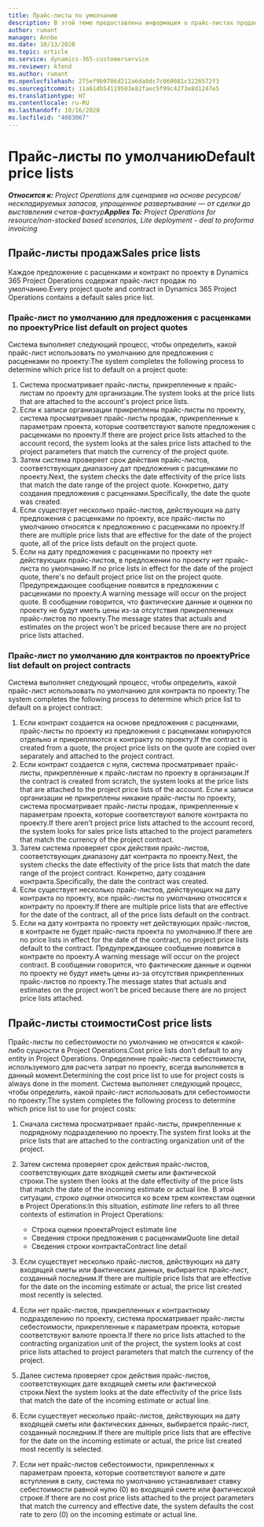 ```yaml
---
title: Прайс-листы по умолчанию
description: В этой теме предоставлена информация о прайс-листах продаж и себестоимости по умолчанию в Project Operations.
author: rumant
manager: Annbe
ms.date: 10/13/2020
ms.topic: article
ms.service: dynamics-365-customerservice
ms.reviewer: kfend
ms.author: rumant
ms.openlocfilehash: 275ef9b9706d212a6da0dc7c060081c3226572f3
ms.sourcegitcommit: 11a61db54119503e82faec5f99c4273e8d1247e5
ms.translationtype: HT
ms.contentlocale: ru-RU
ms.lasthandoff: 10/16/2020
ms.locfileid: "4083067"
---
```

# <a name="default-price-lists"></a><span data-ttu-id="23993-103">Прайс-листы по умолчанию</span><span class="sxs-lookup"><span data-stu-id="23993-103">Default price lists</span></span>

<span data-ttu-id="23993-104">_**Относится к:** Project Operations для сценариев на основе ресурсов/нескладируемых запасов, упрощенное развертывание — от сделки до выставления счетов-фактур_</span><span class="sxs-lookup"><span data-stu-id="23993-104">_**Applies To:** Project Operations for resource/non-stocked based scenarios, Lite deployment - deal to proforma invoicing_</span></span>

## <a name="sales-price-lists"></a><span data-ttu-id="23993-105">Прайс-листы продаж</span><span class="sxs-lookup"><span data-stu-id="23993-105">Sales price lists</span></span>

<span data-ttu-id="23993-106">Каждое предложение с расценками и контракт по проекту в Dynamics 365 Project Operations содержат прайс-лист продаж по умолчанию.</span><span class="sxs-lookup"><span data-stu-id="23993-106">Every project quote and contract in Dynamics 365 Project Operations contains a default sales price list.</span></span> 

### <a name="price-list-default-on-project-quotes"></a><span data-ttu-id="23993-107">Прайс-лист по умолчанию для предложения с расценками по проекту</span><span class="sxs-lookup"><span data-stu-id="23993-107">Price list default on project quotes</span></span>
<span data-ttu-id="23993-108">Система выполняет следующий процесс, чтобы определить, какой прайс-лист использовать по умолчанию для предложения с расценками по проекту:</span><span class="sxs-lookup"><span data-stu-id="23993-108">The system completes the following process to determine which price list to default on a project quote:</span></span>

1. <span data-ttu-id="23993-109">Система просматривает прайс-листы, прикрепленные к прайс-листам по проекту для организации.</span><span class="sxs-lookup"><span data-stu-id="23993-109">The system looks at the price lists that are attached to the account's project price lists.</span></span> 
2. <span data-ttu-id="23993-110">Если к записи организации прикреплены прайс-листы по проекту, система просматривает прайс-листы продаж, прикрепленные к параметрам проекта, которые соответствуют валюте предложения с расценками по проекту.</span><span class="sxs-lookup"><span data-stu-id="23993-110">If there are project price lists attached to the account record, the system looks at the sales price lists attached to the project parameters that match the currency of the project quote.</span></span>
3. <span data-ttu-id="23993-111">Затем система проверяет срок действия прайс-листов, соответствующих диапазону дат предложения с расценками по проекту.</span><span class="sxs-lookup"><span data-stu-id="23993-111">Next, the system checks the date effectivity of the price lists that match the date range of the project quote.</span></span> <span data-ttu-id="23993-112">Конкретно, дату создания предложения с расценками.</span><span class="sxs-lookup"><span data-stu-id="23993-112">Specifically, the date the quote was created.</span></span>
4. <span data-ttu-id="23993-113">Если существует несколько прайс-листов, действующих на дату предложения с расценками по проекту, все прайс-листы по умолчанию относятся к предложению с расценками по проекту.</span><span class="sxs-lookup"><span data-stu-id="23993-113">If there are multiple price lists that are effective for the date of the project quote, all of the price lists default on the project quote.</span></span>
5. <span data-ttu-id="23993-114">Если на дату предложения с расценками по проекту нет действующих прайс-листов, в предложении по проекту нет прайс-листа по умолчанию.</span><span class="sxs-lookup"><span data-stu-id="23993-114">If no price lists in effect for the date of the project quote, there's no default project price list on the project quote.</span></span> <span data-ttu-id="23993-115">Предупреждающее сообщение появится в предложении с расценками по проекту.</span><span class="sxs-lookup"><span data-stu-id="23993-115">A warning message will occur on the project quote.</span></span> <span data-ttu-id="23993-116">В сообщении говорится, что фактические данные и оценки по проекту не будут иметь цены из-за отсутствия прикрепленных прайс-листов по проекту.</span><span class="sxs-lookup"><span data-stu-id="23993-116">The message states that actuals and estimates on the project won't be priced because there are no project price lists attached.</span></span>

### <a name="price-list-default-on-project-contracts"></a><span data-ttu-id="23993-117">Прайс-лист по умолчанию для контрактов по проекту</span><span class="sxs-lookup"><span data-stu-id="23993-117">Price list default on project contracts</span></span> 
<span data-ttu-id="23993-118">Система выполняет следующий процесс, чтобы определить, какой прайс-лист использовать по умолчанию для контракта по проекту:</span><span class="sxs-lookup"><span data-stu-id="23993-118">The system completes the following process to determine which price list to default on a project contract:</span></span>

1. <span data-ttu-id="23993-119">Если контракт создается на основе предложения с расценками, прайс-листы по проекту из предложения с расценками копируются отдельно и прикрепляются к контракту по проекту.</span><span class="sxs-lookup"><span data-stu-id="23993-119">If the contract is created from a quote, the project price lists on the quote are copied over separately and attached to the project contract.</span></span>
2. <span data-ttu-id="23993-120">Если контракт создается с нуля, система просматривает прайс-листы, прикрепленные к прайс-листам по проекту в организации.</span><span class="sxs-lookup"><span data-stu-id="23993-120">If the contract is created from scratch, the system looks at the price lists that are attached to the project price lists of the account.</span></span> <span data-ttu-id="23993-121">Если к записи организации не прикреплены никакие прайс-листы по проекту, система просматривает прайс-листы продаж, прикрепленные к параметрам проекта, которые соответствуют валюте контракта по проекту.</span><span class="sxs-lookup"><span data-stu-id="23993-121">If there aren't project price lists attached to the account record, the system looks for sales price lists attached to the project parameters that match the currency of the project contract.</span></span>
4. <span data-ttu-id="23993-122">Затем система проверяет срок действия прайс-листов, соответствующих диапазону дат контракта по проекту.</span><span class="sxs-lookup"><span data-stu-id="23993-122">Next, the system checks the date effectivity of the price lists that match the date range of the project contract.</span></span> <span data-ttu-id="23993-123">Конкретно, дату создания контракта.</span><span class="sxs-lookup"><span data-stu-id="23993-123">Specifically, the date the contract was created.</span></span>
5. <span data-ttu-id="23993-124">Если существует несколько прайс-листов, действующих на дату контракта по проекту, все прайс-листы по умолчанию относятся к контракту по проекту.</span><span class="sxs-lookup"><span data-stu-id="23993-124">If there are multiple price lists that are effective for the date of the contract, all of the price lists default on the contract.</span></span>
6. <span data-ttu-id="23993-125">Если на дату контракта по проекту нет действующих прайс-листов, в контракте не будет прайс-листа проекта по умолчанию.</span><span class="sxs-lookup"><span data-stu-id="23993-125">If there are no price lists in effect for the date of the contract, no project price lists default to the contract.</span></span> <span data-ttu-id="23993-126">Предупреждающее сообщение появится в контракте по проекту.</span><span class="sxs-lookup"><span data-stu-id="23993-126">A warning message will occur on the project contract.</span></span> <span data-ttu-id="23993-127">В сообщении говорится, что фактические данные и оценки по проекту не будут иметь цены из-за отсутствия прикрепленных прайс-листов по проекту.</span><span class="sxs-lookup"><span data-stu-id="23993-127">The message states that actuals and estimates on the project won't be priced because there are no project price lists attached.</span></span>

## <a name="cost-price-lists"></a><span data-ttu-id="23993-128">Прайс-листы стоимости</span><span class="sxs-lookup"><span data-stu-id="23993-128">Cost price lists</span></span>

<span data-ttu-id="23993-129">Прайс-листы по себестоимости по умолчанию не относятся к какой-либо сущности в Project Operations.</span><span class="sxs-lookup"><span data-stu-id="23993-129">Cost price lists don't default to any entity in Project Operations.</span></span> <span data-ttu-id="23993-130">Определение прайс-листа себестоимости, используемого для расчета затрат по проекту, всегда выполняется в данный момент.</span><span class="sxs-lookup"><span data-stu-id="23993-130">Determining the cost price list to use for project costs is always done in the moment.</span></span> <span data-ttu-id="23993-131">Система выполняет следующий процесс, чтобы определить, какой прайс-лист использовать для себестоимости по проекту:</span><span class="sxs-lookup"><span data-stu-id="23993-131">The system completes the following process to determine which price list to use for project costs:</span></span>

1. <span data-ttu-id="23993-132">Сначала система просматривает прайс-листы, прикрепленные к подрядному подразделению по проекту.</span><span class="sxs-lookup"><span data-stu-id="23993-132">The system first looks at the price lists that are attached to the contracting organization unit of the project.</span></span>
2. <span data-ttu-id="23993-133">Затем система проверяет срок действия прайс-листов, соответствующих дате входящей сметы или фактической строки.</span><span class="sxs-lookup"><span data-stu-id="23993-133">The system then looks at the date effectivity of the price lists that match the date of the incoming estimate or actual line.</span></span> <span data-ttu-id="23993-134">В этой ситуации, *строка оценки* относится ко всем трем контекстам оценки в Project Operations:</span><span class="sxs-lookup"><span data-stu-id="23993-134">In this situation, *estimate line* refers to all three contexts of estimation in Project Operations:</span></span>

    - <span data-ttu-id="23993-135">Строка оценки проекта</span><span class="sxs-lookup"><span data-stu-id="23993-135">Project estimate line</span></span>
    - <span data-ttu-id="23993-136">Сведения строки предложения с расценками</span><span class="sxs-lookup"><span data-stu-id="23993-136">Quote line detail</span></span>
    - <span data-ttu-id="23993-137">Сведения строки контракта</span><span class="sxs-lookup"><span data-stu-id="23993-137">Contract line detail</span></span>
  
3. <span data-ttu-id="23993-138">Если существует несколько прайс-листов, действующих на дату входящей сметы или фактических данных, выбирается прайс-лист, созданный последним.</span><span class="sxs-lookup"><span data-stu-id="23993-138">If there are multiple price lists that are effective for the date on the incoming estimate or actual, the price list created most recently is selected.</span></span>
4. <span data-ttu-id="23993-139">Если нет прайс-листов, прикрепленных к контрактному подразделению по проекту, система просматривает прайс-листы себестоимости, прикрепленные к параметрам проекта, которые соответствуют валюте проекта.</span><span class="sxs-lookup"><span data-stu-id="23993-139">If there no price lists attached to the contracting organization unit of the project, the system looks at cost price lists attached to project parameters that match the currency of the project.</span></span>
5. <span data-ttu-id="23993-140">Далее система проверяет срок действия прайс-листов, соответствующих дате входящей сметы или фактической строки.</span><span class="sxs-lookup"><span data-stu-id="23993-140">Next the system looks at the date effectivity of the price lists that match the date of the incoming estimate or actual line.</span></span> 
6. <span data-ttu-id="23993-141">Если существует несколько прайс-листов, действующих на дату входящей сметы или фактических данных, выбирается прайс-лист, созданный последним.</span><span class="sxs-lookup"><span data-stu-id="23993-141">If there are multiple price lists that are effective for the date on the incoming estimate or actual, the price list created most recently is selected.</span></span>
7. <span data-ttu-id="23993-142">Если нет прайс-листов себестоимости, прикрепленных к параметрам проекта, которые соответствуют валюте и дате вступления в силу, система по умолчанию устанавливает ставку себестоимости равной нулю (0) во входящей смете или фактической строке.</span><span class="sxs-lookup"><span data-stu-id="23993-142">If there are no cost price lists attached to the project parameters that match the currency and effective date, the system defaults the cost rate to zero (0) on the incoming estimate or actual line.</span></span>

